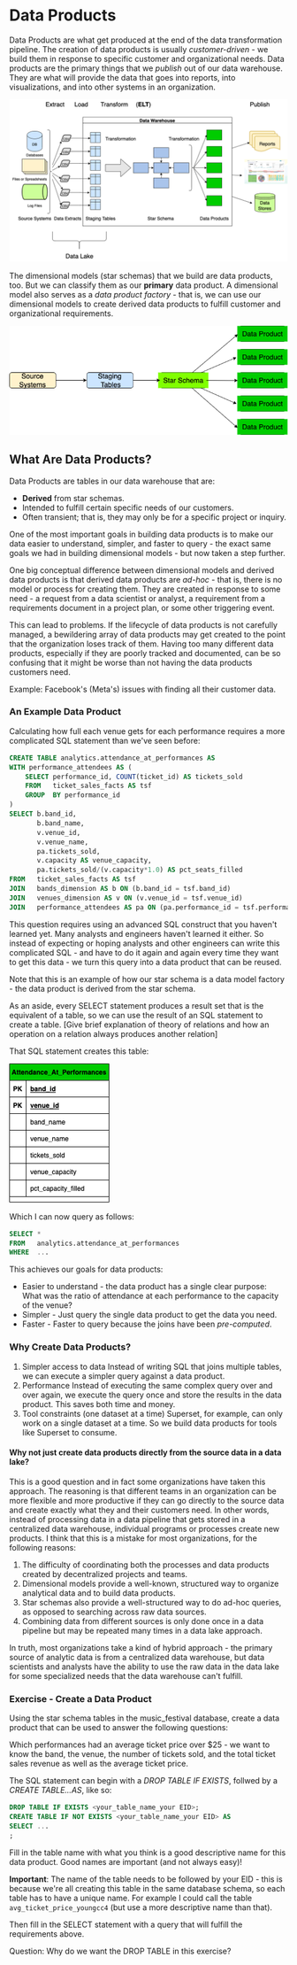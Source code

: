 # Data Products

Data Products are what get produced at the end of the data transformation pipeline. The creation of 
data products is usually _customer-driven_ - we build them in response to specific customer and 
organizational needs. Data products are the primary things that we _publish_ out of our data 
warehouse. They are what will provide the data that goes into reports, into visualizations,
and into other systems in an organization.

![ExtractLoadTransform](images/ExtractLoadTransform.drawio.png)

The dimensional models (star schemas) that we build are data products, too. But we can classify them
as our **primary** data product. A dimensional model also serves as a _data product factory_ - that 
is, we can use our dimensional models to create derived data products to fulfill customer and 
organizational requirements.

![PipelineExample](./images/PipelineExample.drawio.png)

## What Are Data Products?

Data Products are tables in our data warehouse that are:
* **Derived** from star schemas.
* Intended to fulfill certain specific needs of our customers.
* Often transient; that is, they may only be for a specific project or inquiry.

One of the most important goals in building data products is to make our data easier to understand,
simpler, and faster to query - the exact same goals we had in building dimensional models - but now
taken a step further.

One big conceptual difference between dimensional models and derived data products is that derived
data products are _ad-hoc_ - that is, there is no model or process for creating them. They are 
created in response to some need - a request from a data scientist or analyst, a requirement from a 
requirements document in a project plan, or some other triggering event.

This can lead to problems. If the lifecycle of data products is not carefully managed, a bewildering
array of data products may get created to the point that the organization loses track of them. 
Having too many different data products, especially if they are poorly tracked and documented, can
be so confusing that it might be worse than not having the data products customers need. 

Example: Facebook's (Meta's) issues with finding all their customer data.

### An Example Data Product

Calculating how full each venue gets for each performance requires a more complicated SQL
statement than we've seen before:

```sql
CREATE TABLE analytics.attendance_at_performances AS
WITH performance_attendees AS (
    SELECT performance_id, COUNT(ticket_id) AS tickets_sold
    FROM   ticket_sales_facts AS tsf
    GROUP  BY performance_id
)
SELECT b.band_id,
       b.band_name,
       v.venue_id,
       v.venue_name,
       pa.tickets_sold,
       v.capacity AS venue_capacity,
       pa.tickets_sold/(v.capacity*1.0) AS pct_seats_filled
FROM   ticket_sales_facts AS tsf
JOIN   bands_dimension AS b ON (b.band_id = tsf.band_id)
JOIN   venues_dimension AS v ON (v.venue_id = tsf.venue_id)
JOIN   performance_attendees AS pa ON (pa.performance_id = tsf.performance_id)
```

This question requires using an advanced SQL construct that you haven't learned yet. Many analysts
and engineers haven't learned it either. So instead of expecting or hoping analysts and other engineers 
can write this complicated SQL  - and have to do it again and again every time they want to get
this data - we turn this query into a data product that can be reused.

Note that this is an example of how our star schema is a data model factory - the data product is
derived from the star schema.

As an aside, every SELECT statement produces a result set that is the equivalent of a table, so we
can use the result of an SQL statement to create a table. [Give brief explanation of theory of
relations and how an operation on a relation always produces another relation]

That SQL statement creates this table:

![AttendanceAtPerformances](./images/AttendanceAtPerformances.drawio.png)

Which I can now query as follows:

```sql
SELECT *
FROM   analytics.attendance_at_performances
WHERE  ...
```

This achieves our goals for data products:

* Easier to understand - the data product has a single clear purpose: What was the ratio of attendance at each performance to the capacity of the venue?
* Simpler - Just query the single data product to get the data you need.
* Faster - Faster to query because the joins have been _pre-computed_.

### Why Create Data Products?

1. Simpler access to data
    Instead of writing SQL that joins multiple tables, we can execute a simpler query against a data product.
2. Performance
    Instead of executing the same complex query over and over again, we execute the query once and store the results in the data product. This saves both time and money.
3. Tool constraints (one dataset at a time)
    Superset, for example, can only work on a single dataset at a time. So we build data products for tools like Superset to consume.

#### Why not just create data products directly from the source data in a data lake?

This is a good question and in fact some organizations have taken this approach. The reasoning is
that different teams in an organization can be more flexible and more productive if they can go 
directly to the source data and create exactly what they and their customers need. In other words,
instead of processing data in a data pipeline that gets stored in a centralized data warehouse, 
individual programs or processes create new products. I think that this is a mistake for most 
organizations, for the following reasons:

1. The difficulty of coordinating both the processes and data products created by decentralized projects and teams.
2. Dimensional models provide a well-known, structured way to organize analytical data and to build data products.
3. Star schemas also provide a well-structured way to do ad-hoc queries, as opposed to searching across raw data sources.
4. Combining data from different sources is only done once in a data pipeline but may be repeated many times in a data lake approach.

In truth, most organizations take a kind of hybrid approach - the primary source of analytic data
is from a centralized data warehouse, but data scientists and analysts have the ability to use the
raw data in the data lake for some specialized needs that the data warehouse can't fulfill.



### Exercise - Create a Data Product

Using the star schema tables in the music_festival database, create a data product that can be used
to answer the following questions:

Which performances had an average ticket price over $25 - we want to know the band, the venue,
the number of tickets sold, and the total ticket sales revenue as well as the average ticket price.

The SQL statement can begin with a _DROP TABLE IF EXISTS_, follwed by a _CREATE TABLE...AS_, like so:

```sql
DROP TABLE IF EXISTS <your_table_name_your EID>;
CREATE TABLE IF NOT EXISTS <your_table_name_your EID> AS
SELECT ...
;
```
Fill in the table name with what you think is a good descriptive name for this data product. Good
names are important (and not always easy)!

**Important**: The name of the table needs to be followed by your EID - this is because we're all 
creating this table in the same database schema, so each table has to have a unique name. For
example I could call the table `avg_ticket_price_youngcc4` (but use a more descriptive name than that).

Then fill in the SELECT statement with a query that will fulfill the requirements above.

Question: Why do we want the DROP TABLE in this exercise?
